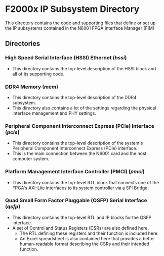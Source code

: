 # F2000x IP Subsystem Directory

This directory contains the code and supporting files that define or set up the IP subsystems contained in the N6001 FPGA Interface Manager (FIM)

## Directories

### High Speed Serial Interface (HSSI) Ethernet (***hssi***)
   - This directory contains the top-level description of the HSSI block and all of its supporting code.

### DDR4 Memory (***mem***)
   - This directory contains the top-level description of the DDR4 subsystem.
   - This directory also contains a lot of the settings regarding the physical interface management and PHY settings.

### Peripheral Component Interconnect Express (PCIe) Interface (***pcie***)
   - This directory contains the top-level description of the system's Peripheral Component Interconnect Express (PCIe) interface.
   - This is the main connection between the N6001 card and the host computer system.

### Platform Management Interface Controller (PMCI) (***pmci***)
   - This directory contains the top-level RTL block that connects one of the FPGA's AXI-Lite interfaces to its system controller via a SPI Bridge.

### Quad Small Form Factor Pluggable (QSFP) Serial Interface (***qsfp***)
   - This directory contains the top-level RTL and IP blocks for the QSFP interface.
   - A set of Control and Status Registers (CSRs) are also defined here.
      - The RTL defining these registers and their function is included here.
      - An Excel spreadsheet is also contained here that provides a better human-readable format describing the CSRs and their intended function.
